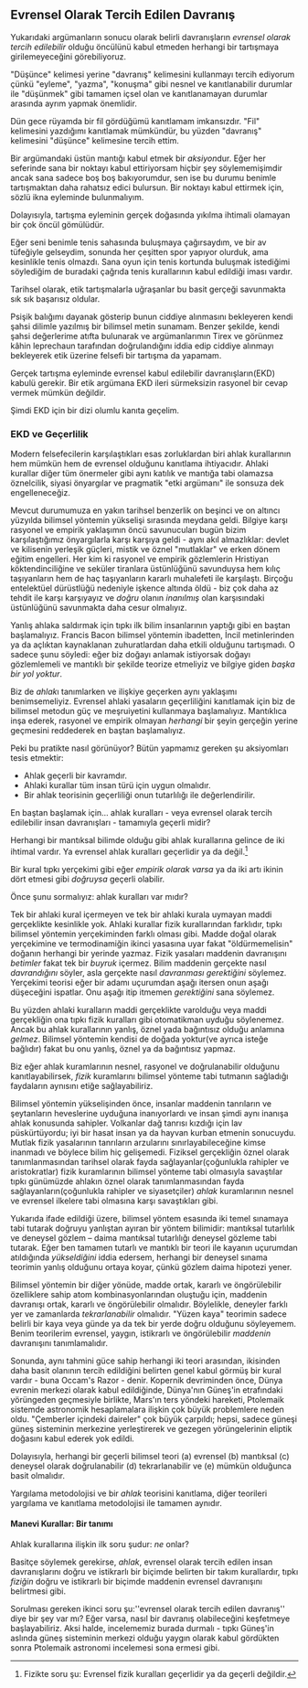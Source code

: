 ## Evrensel Olarak Tercih Edilen Davranış

Yukarıdaki argümanların sonucu olarak belirli davranışların *evrensel olarak tercih edilebilir* olduğu öncülünü kabul etmeden herhangi bir tartışmaya girilemeyeceğini görebiliyoruz.

"Düşünce" kelimesi yerine "davranış" kelimesini kullanmayı tercih ediyorum çünkü "eyleme", "yazma", "konuşma" gibi nesnel ve kanıtlanabilir durumlar ile "düşünmek" gibi tamamen içsel olan ve kanıtlanamayan durumlar arasında ayrım yapmak önemlidir.

Dün gece rüyamda bir fil gördüğümü kanıtlamam imkansızdır. "Fil" kelimesini yazdığımı kanıtlamak mümkündür, bu yüzden "davranış" kelimesini "düşünce" kelimesine tercih ettim.

Bir argümandaki üstün mantığı kabul etmek bir *aksiyon*dur. Eğer her seferinde sana bir noktayı kabul ettiriyorsam hiçbir şey söylememişimdir ancak sana sadece boş boş bakıyorumdur, sen ise bu durumu benimle tartışmaktan daha rahatsız edici bulursun. Bir noktayı kabul ettirmek için, sözlü ikna eyleminde bulunmalıyım.

Dolayısıyla, tartışma eyleminin gerçek doğasında yıkılma ihtimali olamayan bir çok öncül gömülüdür.

Eğer seni benimle tenis sahasında buluşmaya çağırsaydım, ve bir av tüfeğiyle gelseydim, sonunda her çeşitten spor yapıyor olurduk, ama kesinlikle tenis olmazdı. Sana oyun için tenis kortunda buluşmak istediğimi söylediğim de buradaki çağrıda tenis kurallarının kabul edildiği iması vardır.

Tarihsel olarak, etik tartışmalarla uğraşanlar bu basit gerçeği savunmakta sık sık başarısız oldular.

Psişik balığımı dayanak gösterip bunun ciddiye alınmasını bekleyeren kendi şahsi dilimle yazılmış bir bilimsel metin sunamam. Benzer şekilde, kendi şahsi değerlerime atıfta bulunarak ve argümanlarımın Tirex ve görünmez kâhin leprechaun tarafından doğrulandığını iddia edip ciddiye alınmayı bekleyerek etik üzerine felsefi bir tartışma da yapamam.

Gerçek tartışma eyleminde evrensel kabul edilebilir davranışların(EKD) kabulü gerekir. Bir etik argümana EKD ileri sürmeksizin rasyonel bir cevap vermek mümkün değildir.

Şimdi EKD için bir dizi olumlu kanıta geçelim.

### EKD ve Geçerlilik

Modern felsefecilerin karşılaştıkları esas zorluklardan biri ahlak kurallarının hem mümkün hem de evrensel olduğunu kanıtlama ihtiyacıdır. Ahlaki kurallar diğer tüm önermeler gibi aynı katılık ve mantığa tabi olamazsa öznelcilik, siyasi önyargılar ve pragmatik "etki argümanı" ile sonsuza dek engelleneceğiz.

Mevcut durumumuza en yakın tarihsel benzerlik on beşinci ve on altıncı yüzyılda bilimsel yöntemin yükselişi sırasında meydana geldi. Bilgiye karşı rasyonel ve empirik yaklaşımın öncü savunucuları bugün bizim karşılaştığımız önyargılarla karşı karşıya geldi - aynı akıl almazlıklar: devlet ve kilisenin yerleşik güçleri, mistik ve öznel "mutlaklar" ve erken dönem eğitim engelleri. Her kim ki rasyonel ve empirik gözlemlerin Hristiyan köktendinciliğine ve seküler tiranlara üstünlüğünü savunduysa hem kılıç taşıyanların hem de haç taşıyanların kararlı muhalefeti ile karşılaştı. Birçoğu entelektüel dürüstlüğü nedeniyle işkence altında öldü - biz çok daha az tehdit ile karşı karşıyayız ve *doğru* olanın *inanılmış* olan karşısındaki üstünlüğünü savunmakta daha cesur olmalıyız.

Yanlış ahlaka saldırmak için tıpkı ilk bilim insanlarının yaptığı gibi en baştan başlamalıyız. Francis Bacon bilimsel yöntemin ibadetten, İncil metinlerinden ya da açlıktan kaynaklanan zuhuratlardan daha etkili olduğunu tartışmadı. O sadece şunu söyledi: eğer biz doğayı anlamak istiyorsak doğayı gözlemlemeli ve mantıklı bir şekilde teorize etmeliyiz ve bilgiye giden *başka bir yol yoktur*.

Biz de *ahlak*ı tanımlarken ve ilişkiye geçerken aynı yaklaşımı benimsemeliyiz. Evrensel ahlaki yasaların geçerliliğini kanıtlamak için biz de bilimsel metodun güç ve meşruiyetini kullanmaya başlamalıyız. Mantıklıca inşa ederek, rasyonel ve empirik olmayan *herhangi* bir şeyin gerçeğin yerine geçmesini reddederek en baştan başlamalıyız.

Peki bu pratikte nasıl görünüyor? Bütün yapmamız gereken şu aksiyomları tesis etmektir:

- Ahlak geçerli bir kavramdır.
- Ahlaki kurallar tüm insan türü için uygun olmalıdır.
- Bir ahlak teorisinin geçerliliği onun tutarlılığı ile değerlendirilir.

En baştan başlamak için… ahlak kuralları - veya evrensel olarak tercih edilebilir insan davranışları - tamamıyla geçerli midir?

Herhangi bir mantıksal bilimde olduğu gibi ahlak kurallarına gelince de iki ihtimal vardır. Ya evrensel ahlak kuralları geçerlidir ya da değil.[^6]

Bir kural tıpkı yerçekimi gibi eğer *empirik olarak varsa* ya da iki artı ikinin dört etmesi gibi *doğruysa* geçerli olabilir.

Önce şunu sormalıyız: ahlak kuralları var mıdır?

Tek bir ahlaki kural içermeyen ve tek bir ahlaki kurala uymayan maddi gerçeklikte kesinlikle yok. Ahlaki kurallar fizik kurallarından farklıdır, tıpkı bilimsel yöntemin yerçekiminden farklı olması gibi. Madde doğal olarak yerçekimine ve termodinamiğin ikinci yasasına uyar fakat "öldürmemelisin" doğanın herhangi bir yerinde yazmaz. Fizik yasaları maddenin davranışını *betimler* fakat tek bir *buyruk* içermez. Bilim maddenin gerçekte nasıl *davrandığını* söyler, asla gerçekte nasıl *davranması gerektiğini* söylemez. Yerçekimi teorisi eğer bir adamı uçurumdan aşağı itersen onun aşağı düşeceğini ispatlar. Onu aşağı itip itmemen *gerektiğini* sana söylemez.

Bu yüzden ahlaki kuralların maddi gerçeklikte varolduğu veya maddi gerçekliğin ona tıpkı fizik kuralları gibi otomatikman uyduğu söylenemez. Ancak bu ahlak kurallarının yanlış, öznel yada bağıntısız olduğu anlamına *gelmez*. Bilimsel yöntemin kendisi de doğada yoktur(ve ayrıca isteğe bağlıdır) fakat bu onu yanlış, öznel ya da bağıntısız yapmaz.

Biz eğer ahlak kuramlarının nesnel, rasyonel ve doğrulanabilir olduğunu kanıtlayabilirsek, *fizik* kuramlarını bilimsel yönteme tabi tutmanın sağladığı faydaların aynısını etiğe sağlayabiliriz.

Bilimsel yöntemin yükselişinden önce, insanlar maddenin tanrıların ve şeytanların heveslerine uyduğuna inanıyorlardı ve insan şimdi aynı inanışa ahlak konusunda sahipler. Volkanlar dağ tanrısı kızdığı için lav püskürtüyordu; iyi bir hasat insan ya da hayvan kurban etmenin sonucuydu. Mutlak fizik yasalarının tanrıların arzularını sınırlayabileceğine kimse inanmadı ve böylece bilim hiç gelişemedi. Fiziksel gerçekliğin öznel olarak tanımlanmasından tarihsel olarak fayda sağlayanlar(çoğunlukla rahipler ve aristokratlar) fizik kuramlarının bilimsel yönteme tabi olmasıyla savaştılar tıpkı günümüzde ahlakın öznel olarak tanımlanmasından fayda sağlayanların(çoğunlukla rahipler ve siyasetçiler) *ahlak* kuramlarının nesnel ve evrensel ilkelere tabi olmasına karşı savaştıkları gibi.

Yukarıda ifade edildiği üzere, bilimsel yöntem esasında iki temel sınamaya tabi tutarak doğruyu yanlıştan ayıran bir yöntem bilimidir: mantıksal tutarlılık ve deneysel gözlem – daima mantıksal tutarlılığı deneysel gözleme tabi tutarak. Eğer ben tamamen tutarlı ve mantıklı bir teori ile kayanın uçurumdan atıldığında *yükseldiğini* iddia edersem, herhangi bir deneysel sınama teorimin yanlış olduğunu ortaya koyar, çünkü gözlem daima hipotezi yener.

Bilimsel yöntemin bir diğer yönüde, madde ortak, kararlı ve öngörülebilir özelliklere sahip atom kombinasyonlarından oluştuğu için, maddenin davranışı ortak, kararlı ve öngörülebilir olmalıdır. Böylelikle, deneyler farklı yer ve zamanlarda *tekrarlanabilir* olmalıdır. "Yüzen kaya" teorimin sadece belirli bir kaya veya günde ya da tek bir yerde doğru olduğunu söyleyemem. Benim teorilerim evrensel, yaygın, istikrarlı ve öngörülebilir *maddenin* davranışını tanımlamalıdır.

Sonunda, aynı tahmini güce sahip herhangi iki teori arasından, ikisinden daha basit olanının tercih edildiğini belirten genel kabul görmüş bir kural vardır - buna Occam's Razor - denir. Kopernik devriminden önce, Dünya evrenin merkezi olarak kabul edildiğinde, Dünya'nın Güneş'in etrafındaki yörüngeden geçmesiyle birlikte, Mars'ın ters yöndeki hareketi, Ptolemaik sistemde astronomik hesaplamalara ilişkin çok büyük problemlere neden oldu. "Çemberler içindeki daireler" çok büyük çarpıldı; hepsi, sadece güneşi güneş sisteminin merkezine yerleştirerek ve gezegen yörüngelerinin eliptik doğasını kabul ederek yok edildi.

Dolayısıyla, herhangi bir geçerli bilimsel teori (a) evrensel (b) mantıksal (c) deneysel olarak doğrulanabilir (d) tekrarlanabilir ve (e) mümkün olduğunca basit olmalıdır.

Yargılama metodolojisi ve bir *ahlak* teorisini kanıtlama, diğer teorileri yargılama ve kanıtlama metodolojisi ile tamamen aynıdır.

#### Manevi Kurallar: Bir tanımı

Ahlak kurallarına ilişkin ilk soru şudur: *ne* onlar?

Basitçe söylemek gerekirse, *ahlak*, evrensel olarak tercih edilen insan davranışlarını doğru ve istikrarlı bir biçimde belirten bir takım kurallardır, tıpkı *fiziğin* doğru ve istikrarlı bir biçimde maddenin evrensel davranışını belirtmesi gibi.

Sorulması gereken ikinci soru şu:''evrensel olarak tercih edilen davranış'' diye bir şey var mı? Eğer varsa, nasıl bir davranış olabileceğini keşfetmeye başlayabiliriz. Aksi halde, incelememiz burada durmalı - tıpkı Güneş'in aslında güneş sisteminin merkezi olduğu yaygın olarak kabul gördükten sonra Ptolemaik astronomi incelemesi sona ermesi gibi.

[^6]: Fizikte soru şu: Evrensel fizik kuralları geçerlidir ya da geçerli değildir.
